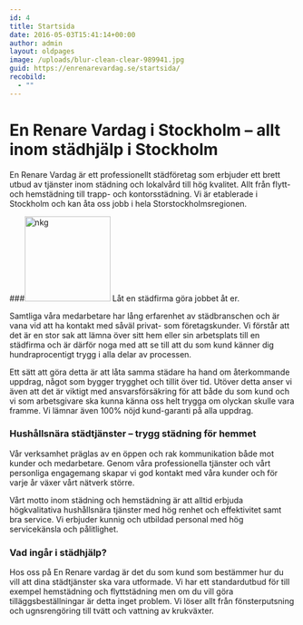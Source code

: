 ```yaml
---
id: 4
title: Startsida
date: 2016-05-03T15:41:14+00:00
author: admin
layout: oldpages
image: /uploads/blur-clean-clear-989941.jpg
guid: https://enrenarevardag.se/startsida/
recobild:
  - ""
---
```

# En Renare Vardag i Stockholm – allt inom städhjälp i Stockholm

En Renare Vardag är ett professionellt städföretag som erbjuder ett brett utbud av tjänster inom städning och lokalvård till hög kvalitet. Allt från flytt- och hemstädning till trapp- och kontorsstädning. Vi är etablerade i Stockholm och kan åta oss jobb i hela Storstockholmsregionen.

###<img class="size-full wp-image-83 alignright hidden-xs" src="https://enrenarevardag.se/wp-content/uploads/2016/05/nkg.png" alt="nkg" width="151" height="150" srcset="https://enrenarevardag.se/wp-content/uploads/2016/05/nkg.png 151w, https://enrenarevardag.se/wp-content/uploads/2016/05/nkg-150x150.png 150w, https://enrenarevardag.se/wp-content/uploads/2016/05/nkg-125x125.png 125w" sizes="(max-width: 151px) 100vw, 151px" /> Låt en städfirma göra jobbet åt er.

Samtliga våra medarbetare har lång erfarenhet av städbranschen och är vana vid att ha kontakt med såväl privat- som företagskunder. Vi förstår att det är en stor sak att lämna över sitt hem eller sin arbetsplats till en städfirma och är därför noga med att se till att du som kund känner dig hundraprocentigt trygg i alla delar av processen.

Ett sätt att göra detta är att låta samma städare ha hand om återkommande uppdrag, något som bygger trygghet och tillit över tid. Utöver detta anser vi även att det är viktigt med ansvarsförsäkring för att både du som kund och vi som arbetsgivare ska kunna känna oss helt trygga om olyckan skulle vara framme. Vi lämnar även 100% nöjd kund-garanti på alla uppdrag.

### Hushållsnära städtjänster – trygg städning för hemmet

Vår verksamhet präglas av en öppen och rak kommunikation både mot kunder och medarbetare. Genom våra professionella tjänster och vårt personliga engagemang skapar vi god kontakt med våra kunder och för varje år växer vårt nätverk större.

Vårt motto inom städning och hemstädning är att alltid erbjuda högkvalitativa hushållsnära tjänster med hög renhet och effektivitet samt bra service. Vi erbjuder kunnig och utbildad personal med hög servicekänsla och pålitlighet.

### Vad ingår i städhjälp?

Hos oss på En Renare vardag är det du som kund som bestämmer hur du vill att dina städtjänster ska vara utformade. Vi har ett standardutbud för till exempel hemstädning och flyttstädning men om du vill göra tilläggsbeställningar är detta inget problem. Vi löser allt från fönsterputsning och ugnsrengöring till tvätt och vattning av krukväxter.